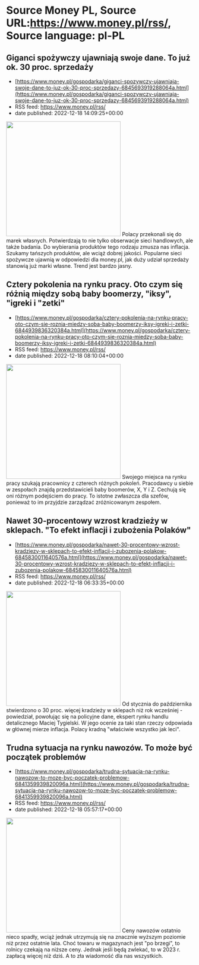 # Source Money PL, Source URL:https://www.money.pl/rss/, Source language: pl-PL

## Giganci spożywczy ujawniają swoje dane. To już ok. 30 proc. sprzedaży
 - [https://www.money.pl/gospodarka/giganci-spozywczy-ujawniaja-swoje-dane-to-juz-ok-30-proc-sprzedazy-6845693919288064a.html](https://www.money.pl/gospodarka/giganci-spozywczy-ujawniaja-swoje-dane-to-juz-ok-30-proc-sprzedazy-6845693919288064a.html)
 - RSS feed: https://www.money.pl/rss/
 - date published: 2022-12-18 14:09:25+00:00

<img src="https://i.wpimg.pl/308x/filerepo.grupawp.pl/api/v1/display/embed/67cef27a-04c1-49aa-bcac-7e60a51ed1b3" width="308" /> Polacy przekonali się do marek własnych. Potwierdzają to nie tylko obserwacje sieci handlowych, ale także badania. Do wybierania produktów tego rodzaju zmusza nas inflacja. Szukamy tańszych produktów, ale wciąż dobrej jakości. Popularne sieci spożywcze ujawnią w odpowiedzi dla money.pl, jak duży udział sprzedaży stanowią już marki własne. Trend jest bardzo jasny.

## Cztery pokolenia na rynku pracy. Oto czym się różnią między sobą baby boomerzy, "iksy", "igreki i "zetki"
 - [https://www.money.pl/gospodarka/cztery-pokolenia-na-rynku-pracy-oto-czym-sie-roznia-miedzy-soba-baby-boomerzy-iksy-igreki-i-zetki-6844939836320384a.html](https://www.money.pl/gospodarka/cztery-pokolenia-na-rynku-pracy-oto-czym-sie-roznia-miedzy-soba-baby-boomerzy-iksy-igreki-i-zetki-6844939836320384a.html)
 - RSS feed: https://www.money.pl/rss/
 - date published: 2022-12-18 08:10:04+00:00

<img src="https://i.wpimg.pl/308x/filerepo.grupawp.pl/api/v1/display/embed/21845ce3-fc04-42fb-ae02-0158a8c5adac" width="308" /> Swojego miejsca na rynku pracy szukają pracownicy z czterech różnych pokoleń. Pracodawcy u siebie w zespołach znajdą przedstawicieli baby boomerów, X, Y i Z. Cechują się oni różnym podejściem do pracy. To istotne zwłaszcza dla szefów, ponieważ to im przyjdzie zarządzać zróżnicowanym zespołem.

## Nawet 30-procentowy wzrost kradzieży w sklepach. "To efekt inflacji i zubożenia Polaków"
 - [https://www.money.pl/gospodarka/nawet-30-procentowy-wzrost-kradziezy-w-sklepach-to-efekt-inflacji-i-zubozenia-polakow-6845830011640576a.html](https://www.money.pl/gospodarka/nawet-30-procentowy-wzrost-kradziezy-w-sklepach-to-efekt-inflacji-i-zubozenia-polakow-6845830011640576a.html)
 - RSS feed: https://www.money.pl/rss/
 - date published: 2022-12-18 06:33:35+00:00

<img src="https://i.wpimg.pl/308x/filerepo.grupawp.pl/api/v1/display/embed/6e4781ff-6b27-4893-8dea-ea43143b298d" width="308" /> Od stycznia do października stwierdzono o 30 proc. więcej kradzieży w sklepach niż rok wcześniej - powiedział, powołując się na policyjne dane, ekspert rynku handlu detalicznego Maciej Tygielski. W jego ocenie za taki stan rzeczy odpowiada w głównej mierze inflacja. Polacy kradną "właściwie wszystko jak leci".

## Trudna sytuacja na rynku nawozów. To może być początek problemów
 - [https://www.money.pl/gospodarka/trudna-sytuacja-na-rynku-nawozow-to-moze-byc-poczatek-problemow-6841359939820096a.html](https://www.money.pl/gospodarka/trudna-sytuacja-na-rynku-nawozow-to-moze-byc-poczatek-problemow-6841359939820096a.html)
 - RSS feed: https://www.money.pl/rss/
 - date published: 2022-12-18 05:57:17+00:00

<img src="https://i.wpimg.pl/308x/filerepo.grupawp.pl/api/v1/display/embed/8c65f873-3f9e-4451-9d00-201fac5c5313" width="308" /> Ceny nawozów ostatnio nieco spadły, wciąż jednak utrzymują się na znacznie wyższym poziomie niż przez ostatnie lata. Choć towaru w magazynach jest "po brzegi", to rolnicy czekają na niższe ceny. Jednak jeśli będą zwlekać, to w 2023 r. zapłacą więcej niż dziś. A to zła wiadomość dla nas wszystkich.

